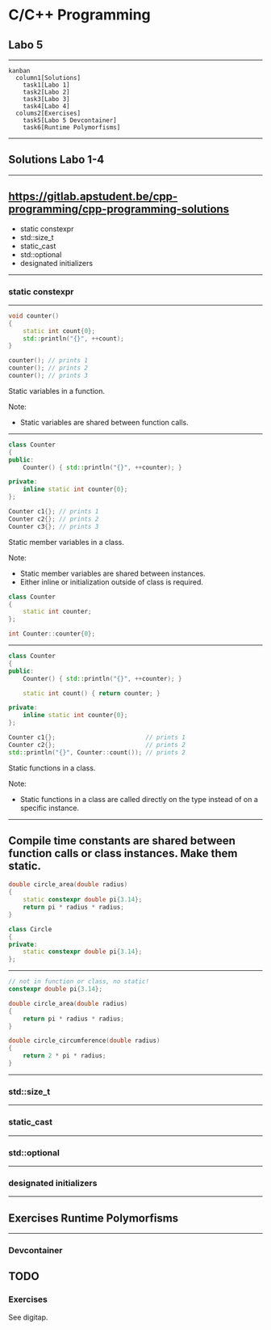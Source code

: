 # C/C++ Programming
## Labo 5
---
```mermaid
kanban
  column1[Solutions]
    task1[Labo 1]
    task2[Labo 2]
    task3[Labo 3]
    task4[Labo 4]
  colums2[Exercises]
    task5[Labo 5 Devcontainer]
    task6[Runtime Polymorfisms]
```
---
## Solutions Labo 1-4
---
<https://gitlab.apstudent.be/cpp-programming/cpp-programming-solutions>
---
* static constexpr
* std::size_t
* static_cast
* std::optional
* designated initializers
---
### static constexpr
---
```c++
void counter()
{
    static int count{0};
    std::println("{}", ++count);
}
```
```c++
counter(); // prints 1
counter(); // prints 2
counter(); // prints 3
```
Static variables in a function.

Note:
* Static variables are shared between function calls.
---
```c++
class Counter
{
public:
    Counter() { std::println("{}", ++counter); }

private:
    inline static int counter{0};
};
```
```c++
Counter c1{}; // prints 1
Counter c2{}; // prints 2
Counter c3{}; // prints 3
```
Static member variables in a class.

Note:
* Static member variables are shared between instances.
* Either inline or initialization outside of class is required.

```c++
class Counter
{
    static int counter;
};

int Counter::counter{0};
```
---
```c++
class Counter
{
public:
    Counter() { std::println("{}", ++counter); }

    static int count() { return counter; }

private:
    inline static int counter{0};
};
```
```c++
Counter c1{};                         // prints 1
Counter c2{};                         // prints 2
std::println("{}", Counter::count()); // prints 2
```
Static functions in a class.

Note:
* Static functions in a class are called directly on the type instead of on a specific instance.
---
Compile time constants are shared between function calls or class instances. Make them static.
---
```c++
double circle_area(double radius)
{
    static constexpr double pi{3.14};
    return pi * radius * radius;
}
```
```c++
class Circle
{
private:
    static constexpr double pi{3.14};
};
```
---
```c++
// not in function or class, no static!
constexpr double pi{3.14};

double circle_area(double radius)
{
    return pi * radius * radius;
}

double circle_circumference(double radius)
{
    return 2 * pi * radius;
}
```
---
### std::size_t
---
### static_cast
---
### std::optional
---
### designated initializers
---
## Exercises Runtime Polymorfisms
---
### Devcontainer
TODO
---
### Exercises
See digitap.
